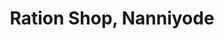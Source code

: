 ---
title: "Ration Shop, Nanniyode"
url: /thiruvananthapuram/ration-shop-nanniyode-thiruvanathapuram-thenmala-road/
shop: Lebensmittel
---